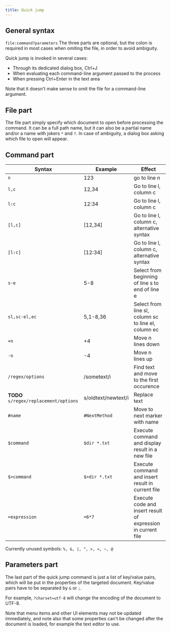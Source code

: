 ```yaml
---
title: Quick jump
---
```


## General syntax
`file:command?parameters`
The three parts are optional, but the colon is required in most cases when omiting the file, in order to avoid ambiguity.

Quick jump is invoked in several cases:

- Through its dedicated dialog box, Ctrl+J
- When evaluating each command-line argument passed to the process
- When pressing Ctrl+Enter in the text area

Note that it doesn't make sense to omit the file for a command-line argument.

## File part

The file part simply specify which document to open before processing the command.
It can be a full path name, but it can also be a partial name and/or a name with jokers `*` and `?`.
In case of ambiguity, a dialog box asking which file to open will appear.

## Command part


Syntax | Example | Effect
-----|-----|-----
`n` | 123 | go to line n
`l,c` | 12,34 | Go to line l, column c
`l:c` | 12:34 | Go to line l, column c
`[l,c]` | [12,34] | Go to line l, column c, alternative syntax
`[l:c]` | [12:34] | Go to line l, column c, alternative syntax
`s-e`| 5-8 | Select from beginning of line s to end of line e
`sl,sc-el,ec` | 5,1-8,36 | Select from line sl, column sc to line el, column ec
`+n` | +4 | Move n lines down
`-n` | -4 | Move n lines up
`/regex/options` | /sometext/i | Find text and move to the first occurence
**TODO** `s/regex/replacement/options` | s/oldtext/newtext/i | Replace text
`#name` | `#NextMethod` | Move to next marker with name
`$command` | `$dir *.txt` | Execute command and display result in a new file
`$>command` | `$>dir *.txt` | Execute command and insert result in current file
`=expression` | `=6*7` | Execute code and insert result of expression in current file

Currently unused symbols: `%, &, |, ^, >, <, ~, @`

## Parameters part

The last part of the quick jump command is just a list of key/value pairs, which will be put in the properties of the targeted document.
Key/value pairs have to be separated by `&` or `;`.

For example, `?charset=utf-8` will change the encoding of the document to UTF-8.

Note that menu items and other UI elements may not be updated immediately, and note also that some properties can't be changed after the document is loaded, for example the text editor to use.
